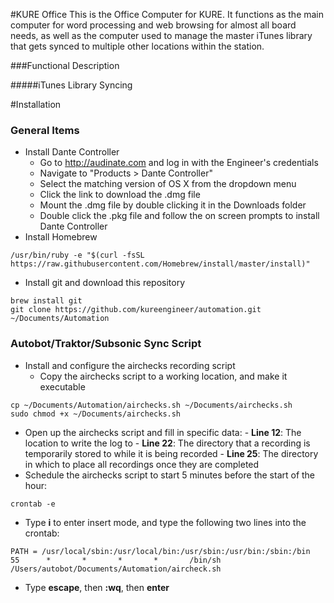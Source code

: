 #KURE Office
This is the Office Computer for KURE. It functions as the main computer for word processing and web browsing for almost all board needs, as well as the computer used to manage the master iTunes library that gets synced to multiple other locations within the station.

###Functional Description

#####iTunes Library Syncing

#Installation
### General Items
* Install Dante Controller
  + Go to http://audinate.com and log in with the Engineer's credentials
  + Navigate to "Products > Dante Controller"
  + Select the matching version of OS X from the dropdown menu
  + Click the link to download the .dmg file
  + Mount the .dmg file by double clicking it in the Downloads folder
  + Double click the .pkg file and follow the on screen prompts to install Dante Controller
* Install Homebrew
```
/usr/bin/ruby -e "$(curl -fsSL https://raw.githubusercontent.com/Homebrew/install/master/install)"
```
* Install git and download this repository
```
brew install git
git clone https://github.com/kureengineer/automation.git ~/Documents/Automation
```

### Autobot/Traktor/Subsonic Sync Script
* Install and configure the airchecks recording script
  + Copy the airchecks script to a working location, and make it executable
```
cp ~/Documents/Automation/airchecks.sh ~/Documents/airchecks.sh
sudo chmod +x ~/Documents/airchecks.sh
```
   + Open up the airchecks script and fill in specific data:
    - **Line 12**: The location to write the log to
    - **Line 22**: The directory that a recording is temporarily stored to while it is being recorded
    - **Line 25**: The directory in which to place all recordings once they are completed
   + Schedule the airchecks script to start 5 minutes before the start of the hour:
```
crontab -e
```
   + Type **i** to enter insert mode, and type the following two lines into the crontab:
```
PATH = /usr/local/sbin:/usr/local/bin:/usr/sbin:/usr/bin:/sbin:/bin
55      *       *       *       *       /bin/sh /Users/autobot/Documents/Automation/aircheck.sh
```
   + Type **escape**, then **:wq**, then **enter**

